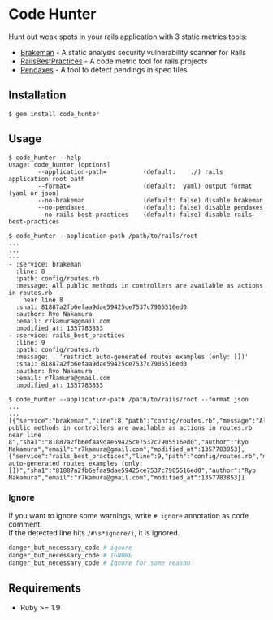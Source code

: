 # Code Hunter
Hunt out weak spots in your rails application with 3 static metrics tools:

* [Brakeman](https://github.com/presidentbeef/brakeman) - A static analysis security vulnerability scanner for Rails
* [RailsBestPractices](https://github.com/railsbp/rails_best_practices) - A code metric tool for rails projects
* [Pendaxes](https://github.com/cookpad/pendaxes) - A tool to detect pendings in spec files

## Installation

```
$ gem install code_hunter
```

## Usage
```
$ code_hunter --help
Usage: code_hunter [options]
        --application-path=          (default:    ./) rails application root path
        --format=                    (default:  yaml) output format (yaml or json)
        --no-brakeman                (default: false) disable brakeman
        --no-pendaxes                (default: false) disable pendaxes
        --no-rails-best-practices    (default: false) disable rails-best-practices

$ code_hunter --application-path /path/to/rails/root
...
...
---
- :service: brakeman
  :line: 8
  :path: config/routes.rb
  :message: All public methods in controllers are available as actions in routes.rb
    near line 8
  :sha1: 81887a2fb6efaa9dae59425ce7537c7905516ed0
  :author: Ryo Nakamura
  :email: r7kamura@gmail.com
  :modified_at: 1357783853
- :service: rails_best_practices
  :line: 9
  :path: config/routes.rb
  :message: ! 'restrict auto-generated routes examples (only: [])'
  :sha1: 81887a2fb6efaa9dae59425ce7537c7905516ed0
  :author: Ryo Nakamura
  :email: r7kamura@gmail.com
  :modified_at: 1357783853

$ code_hunter --application-path /path/to/rails/root --format json
...
...
[{"service":"brakeman","line":8,"path":"config/routes.rb","message":"All public methods in controllers are available as actions in routes.rb near line 8","sha1":"81887a2fb6efaa9dae59425ce7537c7905516ed0","author":"Ryo Nakamura","email":"r7kamura@gmail.com","modified_at":1357783853},{"service":"rails_best_practices","line":9,"path":"config/routes.rb","message":"restrict auto-generated routes examples (only: [])","sha1":"81887a2fb6efaa9dae59425ce7537c7905516ed0","author":"Ryo Nakamura","email":"r7kamura@gmail.com","modified_at":1357783853}]
```

### Ignore
If you want to ignore some warnings, write `# ignore` annotation as code comment.  
If the detected line hits `/#\s*ignore/i`, it is ignored.

```ruby
danger_but_necessary_code # ignore
danger_but_necessary_code # IGNORE
danger_but_necessary_code # Ignore for some reason
```


## Requirements
* Ruby >= 1.9
